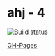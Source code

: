 # ahj - 4

[![Build status](https://ci.appveyor.com/api/projects/status/jmuucr3s9vj4qg56?svg=true)](https://ci.appveyor.com/project/i-hit/ahj-4)

[GH-Pages](https://i-hit.github.io/ahj-4/)
